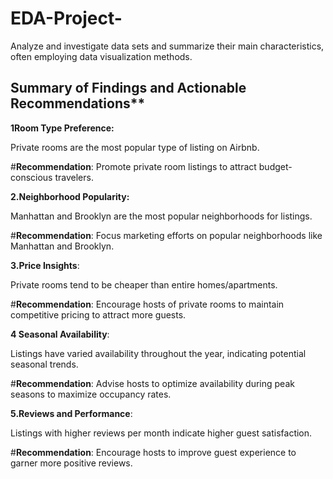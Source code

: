 # EDA-Project-
Analyze and investigate data sets and summarize their main characteristics, often employing data visualization methods.

## Summary of Findings and Actionable Recommendations**

**1Room Type Preference:**

Private rooms are the most popular type of listing on Airbnb.

#**Recommendation**: Promote private room listings to attract budget-conscious travelers.

**2.Neighborhood Popularity:**

Manhattan and Brooklyn are the most popular neighborhoods for listings.

#**Recommendation**: Focus marketing efforts on popular neighborhoods like Manhattan and Brooklyn.

**3.Price Insights**:

Private rooms tend to be cheaper than entire homes/apartments.

#**Recommendation**: Encourage hosts of private rooms to maintain competitive pricing to attract more guests.

**4 Seasonal Availability**:

Listings have varied availability throughout the year, indicating potential seasonal trends.

#**Recommendation**: Advise hosts to optimize availability during peak seasons to maximize occupancy rates.

**5.Reviews and Performance**:

Listings with higher reviews per month indicate higher guest satisfaction.

#**Recommendation**: Encourage hosts to improve guest experience to garner more positive reviews.
